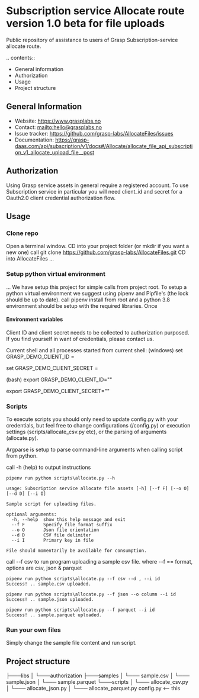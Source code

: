 Subscription service Allocate route version 1.0 beta for file uploads
=====================================
Public repository of assistance to users of Grasp Subscription-service allocate route.

.. contents::

- General information
- Authorization
- Usage
- Project structure

General Information
-------------------

- Website: https://www.grasplabs.no
- Contact: <mailto:hello@grasplabs.no>
- Issue tracker: https://github.com/grasp-labs/AllocateFiles/issues
- Documentation: https://grasp-daas.com/api/subscription/v1/docs#/Allocate/allocate_file_api_subscription_v1_allocate_upload_file__post

Authorization
-----------------------

Using Grasp service assets in general require a registered account. To use Subscription service
in particular you will need client_id and secret for a Oauth2.0 client credential authorization flow.

Usage
-----------------------
### Clone repo
Open a terminal window.
CD into your project folder (or mkdir <your-folder-name> if you want a new one)
call git clone https://github.com/grasp-labs/AllocateFiles.git
CD into AllocateFiles
...

### Setup python virtual environment
...
We have setup this project for simple calls from project root.
To setup a python virtual environment we suggest using pipenv and Pipfile's (the lock should be up to date).
call pipenv install from root and a python 3.8 environment should be setup with the required libraries.
Once

#### Environment variables
Client ID and client secret needs to be collected to authorization purposed.
If you find yourself in want of credentials, please contact us.

Current shell and all processes started from current shell:
(windows)
set GRASP_DEMO_CLIENT_ID = <your client id>

set GRASP_DEMO_CLIENT_SECRET =<your secret>

(bash)
export GRASP_DEMO_CLIENT_ID="<your client id>"

export GRASP_DEMO_CLIENT_SECRET="<your secret>"

### Scripts
To execute scripts you should only need to update config.py with your credentials, but
feel free to change configurations (/config.py) or execution settings (scripts/allocate_csv.py etc),
or the parsing of arguments (allocate.py).

Argparse is setup to parse command-line arguments when calling script from python.

call -h (help) to output instructions
````commandline
pipenv run python scripts\allocate.py --h

usage: Subscription service allocate file assets [-h] [--f F] [--o O] [--d D] [--i I]

Sample script for uploading files.

optional arguments:
  -h, --help  show this help message and exit
  --f F       Specify file format suffix
  --o O       Json file orientation
  --d D       CSV file delimiter
  --i I       Primary key in file

File should momentarily be available for consumption.

````
call --f csv to run program uploading a sample csv file.
where --f == format, options are csv, json & parquet
````commandline
pipenv run python scripts\allocate.py --f csv --d , --i id
Success! .. sample.csv uploaded.

pipenv run python scripts\allocate.py --f json --o column --i id
Success! .. sample.json uploaded.

pipenv run python scripts\allocate.py --f parquet --i id
Success! .. sample.parquet uploaded.
````

### Run your own files
Simply change the sample file content and run script.

Project structure
-----------------------

├───libs
│   └───authorization
├───samples
│   └─── sample.csv
│   └─── sample.json
│   └─── sample.parquet
└───scripts
│   └─── allocate_csv.py
│   └─── allocate_json.py
│   └─── allocate_parquet.py
config.py <-- this
